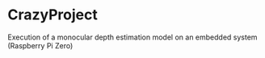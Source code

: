 # CrazyProject
Execution of a monocular depth estimation model on an embedded system (Raspberry Pi Zero)

